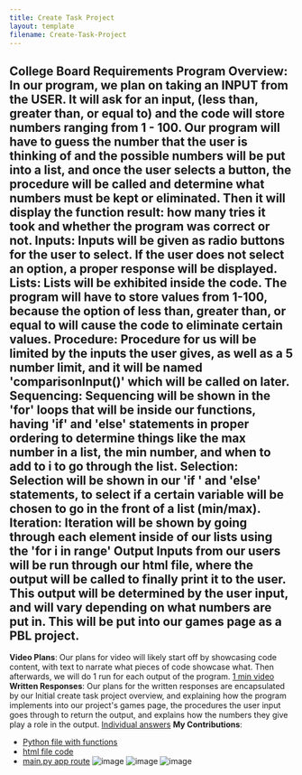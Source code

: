 ```yaml
---
title: Create Task Project
layout: template
filename: Create-Task-Project
---
```

**College Board Requirements**
**Program Overview**:
In our program, we plan on taking an INPUT from the USER. It will ask for an input, (less than, greater than, or equal to) and the code will store numbers ranging from 1 - 100. Our program will have to guess the number that the user is thinking of and the possible numbers will be put into a list, and once the user selects a button, the procedure will be called and determine what numbers must be kept or eliminated. Then it will display the function result: how many tries it took and whether the program was correct or not.
**Inputs**:
Inputs will be given as radio buttons for the user to select. If the user does not select an option, a proper response will be displayed.
**Lists**:
Lists will be exhibited inside the code. The program will have to store values from 1-100, because the option of less than, greater than, or equal to will cause the code to eliminate certain values.
**Procedure**:
Procedure for us will be limited by the inputs the user gives, as well as a 5 number limit, and it will be named 'comparisonInput()' which will be called on later.
**Sequencing**:
Sequencing will be shown in the 'for' loops that will be inside our functions, having 'if' and 'else' statements in proper ordering to determine things like the max number in a list, the min number, and when to add to i to go through the list.
**Selection**:
Selection will be shown in our 'if ' and 'else' statements, to select if a certain variable will be chosen to go in the front of a list (min/max).
**Iteration**:
Iteration will be shown by going through each element inside of our lists using the 'for i in range'
**Output**
Inputs from our users will be run through our html file, where the output will be called to finally print it to the user. This output will be determined by the user input, and will vary depending on what numbers are put in. This will be put into our games page as a PBL project.
------------------------------------------------------------------------------------------------------------------------
**Video Plans**:
Our plans for video will likely start off by showcasing code content, with text to narrate what pieces of code showcase what. Then afterwards, we will do 1 run for each output of the program.
[1 min video](https://drive.google.com/file/d/1E3Nsytqk7KPXpaM4Kpo0sdhcUufiKv-O/view?usp=sharing)
**Written Responses**:
Our plans for the written responses are encapsulated by our Initial create task project overview, and explaining how the program implements into our project's games page, the procedures the user input goes through to return the output, and explains how the numbers they give play a role in the output.
[Individual answers](https://docs.google.com/document/d/1zuJ0ZjySbj6A7cOa_FKLKmjovKmuj2vOkhrcBKFjGcM/edit?usp=sharing)
**My Contributions**:
* [Python file with functions](https://github.com/jar04/flask_portfolio/blob/07ae32acf2ddf0aa8994580c6dad9dc748354fa7/templates/danielcreate.py#L1-L65)
* [html file code](https://github.com/jar04/flask_portfolio/blob/07ae32acf2ddf0aa8994580c6dad9dc748354fa7/templates/layouts/seniortask.html#L1-L42)
* [main.py app route](https://github.com/jar04/flask_portfolio/blob/07ae32acf2ddf0aa8994580c6dad9dc748354fa7/main.py#L177-L189)
  ![image](https://user-images.githubusercontent.com/89228041/158497316-0d22b93f-ac96-4260-bdb5-519ab56c1b9d.png)
  ![image](https://user-images.githubusercontent.com/89228041/158497436-31a300d6-202f-41ff-97b2-fe35a9657170.png)
  ![image](https://user-images.githubusercontent.com/89228041/158496908-9fef8708-41b3-410e-a025-43078dfcb640.png)